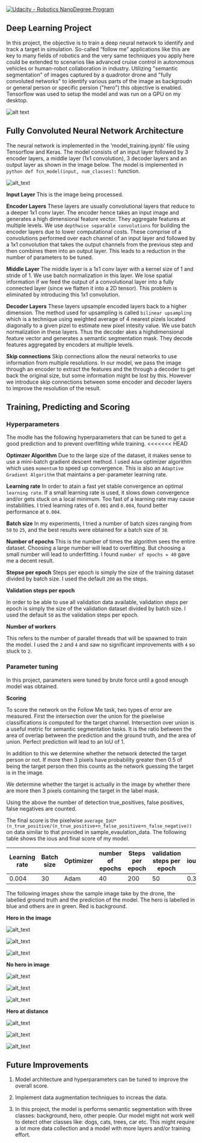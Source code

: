 [![Udacity - Robotics NanoDegree Program](https://s3-us-west-1.amazonaws.com/udacity-robotics/Extra+Images/RoboND_flag.png)](https://www.udacity.com/robotics)

## Deep Learning Project ##

In this project, the objective is to train a deep neural network to identify and track a target in simulation. So-called “follow me” applications like this are key to many fields of robotics and the very same techniques you apply here could be extended to scenarios like advanced cruise control in autonomous vehicles or human-robot collaboration in industry. Utilizing "semantic segmentation" of images captured by a quadrotor drone and "fully convoluted networks" to identify various parts of the image as backgroudn or general person or specific persion ("hero") this objective is enabled. Tensorflow was used to setup the model and was run on a GPU on my desktop.

[image_0]: ./docs/misc/sim_screenshot.png
![alt text][image_0] 

## Fully Convoluted Neural Network Architecture ##
The neural network is implemented in the 'model_training.ipynb' file using Tensorflow and Keras. The model consists of an input layer followed by 3 encoder layers, a middle layer (1x1 convolution), 3 decoder layers and an output layer as shown in the image below. The model is implemented in ```python def fcn_model(input, num_classes):``` function.

[image_1]: ./docs/misc/fcnn.png
![alt_text][image_1]

**Input Layer**
This is the image being processed.

**Encoder Layers**
These layers are usually convolutional layers that reduce to a deeper 1x1 conv layer. The encoder hence takes an input image and generates a high dimensional feature vector. They aggregate features at multiple levels. We use `depthwise separable convolutions` for building the encoder layers due to lower computational costs. These comprise of a convolutions performed over each channel of an input layer and followed by a 1x1 convolution that takes the output channels from the previous step and then combines them into an output layer. This leads to a reduction in the number of parameters to be tuned.

**Middle Layer**
The middle layer is a 1x1 conv layer with a kernel size of 1 and stride of 1. We use batch normalization in this layer. We lose spatial information if we feed the output of a convolutional layer into a fully connected layer (since we flatten it into a 2D tensor). This problem is eliminated by introducing this 1x1 convolution.

**Decoder Layers**
These layers upsample encoded layers back to a higher dimension. The method used for upsampling is called `bilinear upsampling` which is a technique using weighted average of 4 nearest pizels located diagonally to a given pizel to estimate new pixel intesity value. We use batch normalization in these layers. Thus the decoder akes a highdimensional feature vector and generates
a semantic segmentation mask. They decode features aggregated by encoders at multiple levels.

**Skip connections**
Skip connections allow the neural networks to use information from multiple resolutions. In our model, we pass the image through an encoder to extract the features and the through a decoder to get back the original size, but some information might be lost by this. However we introduce skip connections between some encoder and decoder layers to improve the resolution of the result. 

## Training, Predicting and Scoring ##
### Hyperparameters ###
The modle has the following hyperparameters that can be tuned to get a good prediction and to prevent overfitting while training.
<<<<<<< HEAD

**Optimzer Algorithm**
Due to the large size of the dataset, it makes sense to use a mini-batch gradient descent method. I used `Adam` optimizer algorithm which uses `momentum` to speed up convergence. This is also an `Adaptive Gradient Algorithm` that maintains a per-parameter learning rate. 

**Learning rate**
In order to atain a fast yet stable convergence an optimal `learning rate`. If a small learning rate is used, it slows down convergence and/or gets stuck on a local minimum. Too fast of a learning rate may cause instabilities. I tried learning rates of `0.001` and `0.004`, found better performance at `0.004`.

**Batch size**
In my experiments, I tried a number of batch sizes ranging from `50` to `25`, and the best results were obtained for a batch size of `30`.

**Number of epochs**
This is the number of times the algorithm sees the entire dataset. Choosing a large number will lead to overfitting. But choosing a small number will lead to underfitting. I found `number of epochs = 40` gave me a decent result.

**Stepse per epoch**
Steps per epoch is simply the size of the training dataset divided by batch size. I used the default `200` as the steps.

**Validation steps per epoch**

In order to be able to use all validation data available, validation steps per epoch is simply the size of the validation dataset divided by batch size. I used the default `50` as the validation steps per epoch. 

**Number of workers**

This refers to the number of parallel threads that will be spawned to train the model. I used the `2` and `4` and saw no significant improvements with `4` so stuck to `2`.

### Parameter tuning
In this project, parameters were tuned by brute force until a good enough model was obtained.

**Scoring**

To score the network on the Follow Me task, two types of error are measured. First the intersection over the union for the pixelwise classifications is computed for the target channel. Intersection over union is a useful metric for semantic segmentation tasks. It is the ratio between the area of overlap between the prediction and the ground truth, and the area of union. Perfect prediction will lead to an IoU of 1. 

In addition to this we determine whether the network detected the target person or not. If more then 3 pixels have probability greater then 0.5 of being the target person then this counts as the network guessing the target is in the image. 

We determine whether the target is actually in the image by whether there are more then 3 pixels containing the target in the label mask. 

Using the above the number of detection true_positives, false positives, false negatives are counted. 

The final score is the pixelwise `average_IoU*(n_true_positive/(n_true_positive+n_false_positive+n_false_negative))` on data similar to that provided in sample_evaulation_data. The following table shows the ious and final score of my model.

| Learning rate |	Batch size |	Optimizer |	number of epochs	| Steps per epoch |	validation steps per epoch |	iou1o | iou1h |	iou2o |	iou2h |	iou3o |	iou3h	| finalIOU |	finalScore |
| ------------ | ------------ | ------------ | ------------ | ------------ | ------------ | ------------ | ------------ | ------------ | ------------ | ------------ | ------------ | ------------ | ------------ |
|0.004 |	30 |	Adam |	40 |	200 |	50 |	0.37 |	0.91 |	0.74 |	0 |	0.44 |	0.22 |	0.57 |	0.42 |

The following images show the sample image take by the drone, the labelled ground truth and the prediction of the model. The hero is labelled in blue and others are in green. Red is background.

**Hero in the image**

[image_2]: ./docs/misc/follow_target1.png
![alt_text][image_2]

[image_3]: ./docs/misc/follow_target2.png
![alt_text][image_3]

[image_4]: ./docs/misc/follow_target3.png
![alt_text][image_4]

**No hero in image**

[image_5]: ./docs/misc/follow_nontarget1.png
![alt_text][image_5]

[image_6]: ./docs/misc/follow_nontarget2.png
![alt_text][image_6]

[image_7]: ./docs/misc/follow_nontarget3.png
![alt_text][image_7]

**Hero at distance**

[image_8]: ./docs/misc/follow_targetdistance1.png
![alt_text][image_8]

[image_9]: ./docs/misc/follow_targetdistance2.png
![alt_text][image_9]

[image_10]: ./docs/misc/follow_targetdistance3.png
![alt_text][image_10]

## Future Improvements ##
1. Model architecture and hyperparameters can be tuned to improve the overall score.

2. Implement data augmentation techniques to increas the data.

3. In this project, the model is performs semantic segmentation with three classes: background, hero, other people. Our model might not work well to detect other classes like: dogs, cats, trees, car etc. This might require a lot more data collection and a model with more layers and/or training effort.